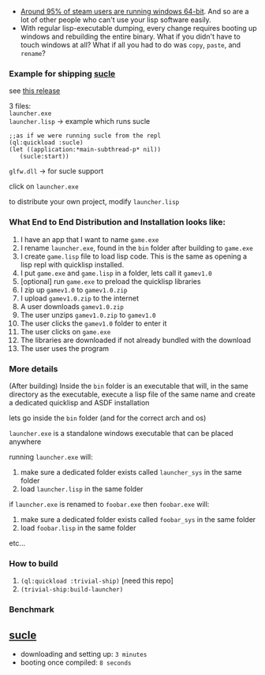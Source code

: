 - [Around 95% of steam users are running windows 64-bit](https://store.steampowered.com/hwsurvey/Steam-Hardware-Software-Survey-Welcome-to-Steam). And so are a lot of other people who can't use your lisp software easily.
- With regular lisp-executable dumping, every change requires booting up windows and rebuilding the entire binary. What if you didn't have to touch windows at all? What if all you had to do was `copy`, `paste`, and `rename`?


### Example for shipping [sucle](https://github.com/pupcraft/sucle)
see [this release](https://github.com/pupcraft/trivial-ship/releases/tag/win64)

3 files:  
`launcher.exe`  
`launcher.lisp` -> example which runs sucle  
```
;;as if we were running sucle from the repl
(ql:quickload :sucle)  
(let ((application:*main-subthread-p* nil))   
   (sucle:start))
```
`glfw.dll` -> for sucle support  

click on `launcher.exe`  

to distribute your own project, modify `launcher.lisp`  

### What End to End Distribution and Installation looks like:
1. I have an app that I want to name `game.exe`
2. I rename `launcher.exe`, found in the `bin` folder after building to `game.exe`
3. I create `game.lisp` file to load lisp code. This is the same as opening a lisp repl with quicklisp installed.
4. I put `game.exe` and `game.lisp` in a folder, lets call it `gamev1.0`
5. [optional] run `game.exe` to preload the quicklisp libraries
6. I zip up `gamev1.0` to `gamev1.0.zip`
7. I upload `gamev1.0.zip` to the internet
8. A user downloads `gamev1.0.zip`
9. The user unzips `gamev1.0.zip` to `gamev1.0` 
10. The user clicks the `gamev1.0` folder to enter it
11. The user clicks on `game.exe`
12. The libraries are downloaded if not already bundled with the download
13. The user uses the program

### More details
(After building)
Inside the `bin` folder is an executable that will, in the same directory as the executable, execute a lisp file of the same name and create a dedicated quicklisp and ASDF installation

lets go inside the `bin` folder (and for the correct arch and os)

`launcher.exe` is a standalone windows executable that can be placed anywhere

running `launcher.exe` will:
1. make sure a dedicated folder exists called `launcher_sys` in the same folder
2. load `launcher.lisp` in the same folder

if `launcher.exe` is renamed to `foobar.exe` then `foobar.exe` will:  
1. make sure a dedicated folder exists called `foobar_sys` in the same folder
2. load `foobar.lisp` in the same folder

etc...

### How to build

1. `(ql:quickload :trivial-ship)` [need this repo]
2. `(trivial-ship:build-launcher)`

### Benchmark

## [sucle](https://github.com/pupcraft/sucle)
- downloading and setting up: `3 minutes`  
- booting once compiled: `8 seconds`
